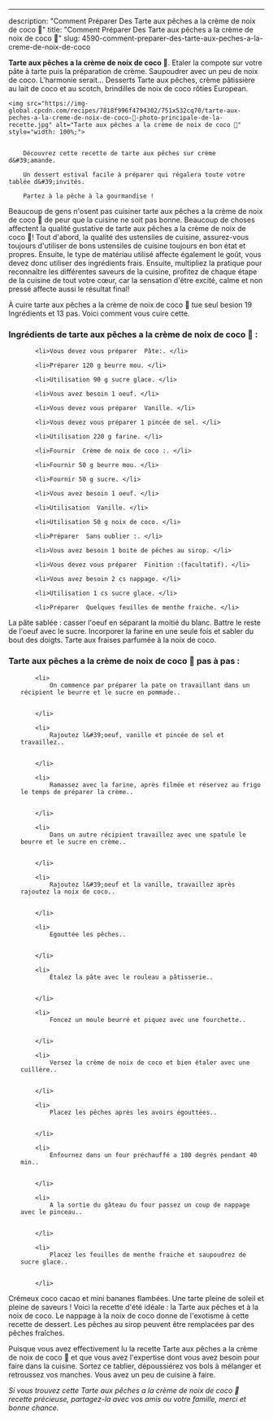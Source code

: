 ---
description: "Comment Préparer Des Tarte aux pêches a la crème de noix de coco 🍑"
title: "Comment Préparer Des Tarte aux pêches a la crème de noix de coco 🍑"
slug: 4590-comment-preparer-des-tarte-aux-peches-a-la-creme-de-noix-de-coco

<p>
	<strong>Tarte aux pêches a la crème de noix de coco 🍑</strong>. 
	Etaler la compote sur votre pâte à tarte puis la préparation de crème. Saupoudrer avec un peu de noix de coco. L&#39;harmonie serait… Desserts Tarte aux pêches, crème pâtissière au lait de coco et au scotch, brindilles de noix de coco rôties European.
</p>
<p>
	
	<img src="https://img-global.cpcdn.com/recipes/7818f996f4794302/751x532cq70/tarte-aux-peches-a-la-creme-de-noix-de-coco-🍑-photo-principale-de-la-recette.jpg" alt="Tarte aux pêches a la crème de noix de coco 🍑" style="width: 100%;">
	
	
		Découvrez cette recette de tarte aux pêches sur crème d&#39;amande.
	
		Un dessert estival facile à préparer qui régalera toute votre tablée d&#39;invités.
	
		Partez à la pêche à la gourmandise !
	
</p>

Beaucoup de gens n'osent pas cuisiner tarte aux pêches a la crème de noix de coco 🍑 de peur que la cuisine ne soit pas bonne. Beaucoup de choses affectent la qualité gustative de tarte aux pêches a la crème de noix de coco 🍑! Tout d'abord, la qualité des ustensiles de cuisine, assurez-vous toujours d'utiliser de bons ustensiles de cuisine toujours en bon état et propres. Ensuite, le type de matériau utilisé affecte également le goût, vous devez donc utiliser des ingrédients frais. Ensuite, multipliez la pratique pour reconnaître les différentes saveurs de la cuisine, profitez de chaque étape de la cuisine de tout votre cœur, car la sensation d'être excité, calme et non pressé affecte aussi le résultat final!

<!--inarticleads1-->

À cuire tarte aux pêches a la crème de noix de coco 🍑 tue seul besion 19 Ingrédients et 13 pas. Voici comment vous cuire cette.

<h3>Ingrédients de tarte aux pêches a la crème de noix de coco 🍑 :</h3>

<ol>
	
		<li>Vous devez vous préparer  Pâte:. </li>
	
		<li>Préparer 120 g beurre mou. </li>
	
		<li>Utilisation 90 g sucre glace. </li>
	
		<li>Vous avez besoin 1 oeuf. </li>
	
		<li>Vous devez vous préparer  Vanille. </li>
	
		<li>Vous devez vous préparer 1 pincée de sel. </li>
	
		<li>Utilisation 220 g farine. </li>
	
		<li>Fournir  Crème de noix de coco :. </li>
	
		<li>Fournir 50 g beurre mou. </li>
	
		<li>Fournir 50 g sucre. </li>
	
		<li>Vous avez besoin 1 oeuf. </li>
	
		<li>Utilisation  Vanille. </li>
	
		<li>Utilisation 50 g noix de coco. </li>
	
		<li>Préparer  Sans oublier :. </li>
	
		<li>Vous avez besoin 1 boite de pêches au sirop. </li>
	
		<li>Vous devez vous préparer  Finition :(facultatif). </li>
	
		<li>Vous avez besoin 2 cs nappage. </li>
	
		<li>Utilisation 1 cs sucre glace. </li>
	
		<li>Préparer  Quelques feuilles de menthe fraiche. </li>
	
</ol>

La pâte sablée : casser l&#39;oeuf en séparant la moitié du blanc. Battre le reste de l&#39;oeuf avec le sucre. Incorporer la farine en une seule fois et sabler du bout des doigts. Tarte aux fraises parfumée à la noix de coco. 

<!--inarticleads2-->

<h3>Tarte aux pêches a la crème de noix de coco 🍑 pas à pas :</h3>

<ol>
	
		<li>
			On commence par préparer la pate on travaillant dans un récipient le beurre et le sucre en pommade..
			
			
		</li>
	
		<li>
			Rajoutez l&#39;oeuf, vanille et pincée de sel et travaillez..
			
			
		</li>
	
		<li>
			Ramassez avec la farine, après filmée et réservez au frigo le temps de préparer la crème..
			
			
		</li>
	
		<li>
			Dans un autre récipient travaillez avec une spatule le beurre et le sucre en crème..
			
			
		</li>
	
		<li>
			Rajoutez l&#39;oeuf et la vanille, travaillez après rajoutez la noix de coco..
			
			
		</li>
	
		<li>
			Egouttée les pêches..
			
			
		</li>
	
		<li>
			Étalez la pâte avec le rouleau a pâtisserie..
			
			
		</li>
	
		<li>
			Foncez un moule beurré et piquez avec une fourchette..
			
			
		</li>
	
		<li>
			Versez la crème de noix de coco et bien étaler avec une cuillère..
			
			
		</li>
	
		<li>
			Placez les pêches après les avoirs égouttées..
			
			
		</li>
	
		<li>
			Enfournez dans un four préchauffé a 180 degrés pendant 40 min..
			
			
		</li>
	
		<li>
			A la sortie du gâteau du four passez un coup de nappage avec le pinceau..
			
			
		</li>
	
		<li>
			Placez les feuilles de menthe fraiche et saupoudrez de sucre glace..
			
			
		</li>
	
</ol>

Crémeux coco cacao et mini bananes flambées. Une tarte pleine de soleil et pleine de saveurs ! Voici la recette d&#39;été idéale : la Tarte aux pêches et à la noix de coco. Le nappage à la noix de coco donne de l&#39;exotisme à cette recette de dessert. Les pêches au sirop peuvent être remplacées par des pêches fraîches. 

<!--inarticleads1-->

<p>
Puisque vous avez effectivement lu la recette Tarte aux pêches a la crème de noix de coco 🍑 et que vous avez l'expertise dont vous avez besoin pour faire dans la cuisine. Sortez ce tablier, dépoussiérez vos bols à mélanger et retroussez vos manches. Vous avez un peu de cuisine à faire.
</p>

<p>
<i>Si vous trouvez cette Tarte aux pêches a la crème de noix de coco 🍑 recette précieuse, partagez-la avec vos amis ou votre famille, merci et bonne chance.</i>
</p>
